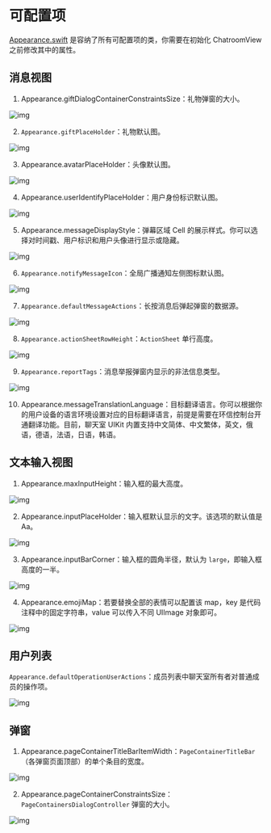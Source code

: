 # 可配置项

[Appearance.swift](https://github.com/zjc19891106/ChatroomUIKit/blob/main/Sources/ChatroomUIKit/Classes/UI/Core/UIKit/Utils/Appearance.swift) 是容纳了所有可配置项的类，你需要在初始化 ChatroomView 之前修改其中的属性。

## 消息视图

1. Appearance.giftDialogContainerConstraintsSize：礼物弹窗的大小。

![img](@static/images/uikit/chatroomios/giftContainerConstraintsSize.png)

2. `Appearance.giftPlaceHolder`：礼物默认图。

![img](@static/images/uikit/chatroomios/giftPlaceHolder.png)

3. Appearance.avatarPlaceHolder：头像默认图。

![img](@static/images/uikit/chatroomios/avatarPlaceHolder.png)

4. Appearance.userIdentifyPlaceHolder：用户身份标识默认图。

![img](@static/images/uikit/chatroomios/userIdentityPlaceHolder.png)

5. Appearance.messageDisplayStyle：弹幕区域 Cell 的展示样式。你可以选择对时间戳、用户标识和用户头像进行显示或隐藏。

![img](@static/images/uikit/chatroomios/customchatbarrage.png)

6. `Appearance.notifyMessageIcon`：全局广播通知左侧图标默认图。

![img](@static/images/uikit/chatroomios/notifyMessageIcon.png)

7. `Appearance.defaultMessageActions`：长按消息后弹起弹窗的数据源。

![img](@static/images/uikit/chatroomios/messageActions.png)

8. `Appearance.actionSheetRowHeight`：`ActionSheet` 单行高度。

![img](@static/images/uikit/chatroomios/messageActions.png)

9. `Appearance.reportTags`：消息举报弹窗内显示的非法信息类型。

![img](@static/images/uikit/chatroomios/report.png)

10. Appearance.messageTranslationLanguage：目标翻译语言。你可以根据你的用户设备的语言环境设置对应的目标翻译语言，前提是需要在环信控制台开通翻译功能。目前，聊天室 UIKit 内置支持中文简体、中文繁体，英文，俄语，德语，法语，日语，韩语。 

## 文本输入视图

1. Appearance.maxInputHeight：输入框的最大高度。

![img](@static/images/uikit/chatroomios/maxInputHeight.png)

2. Appearance.inputPlaceHolder：输入框默认显示的文字。该选项的默认值是 Aa。

![img](@static/images/uikit/chatroomios/inputCorner.png)

3. Appearance.inputBarCorner：输入框的圆角半径，默认为 `large`，即输入框高度的一半。

![img](@static/images/uikit/chatroomios/inputCorner.png)

4. Appearance.emojiMap：若要替换全部的表情可以配置该 map，key 是代码注释中的固定字符串，value 可以传入不同 UIImage 对象即可。

![img](@static/images/uikit/chatroomios/customchatbarrage.png)

## 用户列表

 `Appearance.defaultOperationUserActions`：成员列表中聊天室所有者对普通成员的操作项。

 ![img](@static/images/uikit/chatroomios/moreAction.png)

## 弹窗

1. Appearance.pageContainerTitleBarItemWidth：`PageContainerTitleBar`（各弹窗页面顶部）的单个条目的宽度。

![img](@static/images/uikit/chatroomios/pageContainerTitleBarItemWidth.png)

2. Appearance.pageContainerConstraintsSize：`PageContainersDialogController` 弹窗的大小。 

![img](@static/images/uikit/chatroomios/pageContainerTitleBarItemWidth.png)
